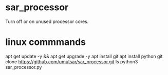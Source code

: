 # sar_processor
Turn off or on unused processor cores.
# linux commmands
apt get update -y && apt get upgrade -y
apt install git
apt install python
git clone https://github.com/umutsar/sar_processor.git
ls
python3 sar_processor.py
